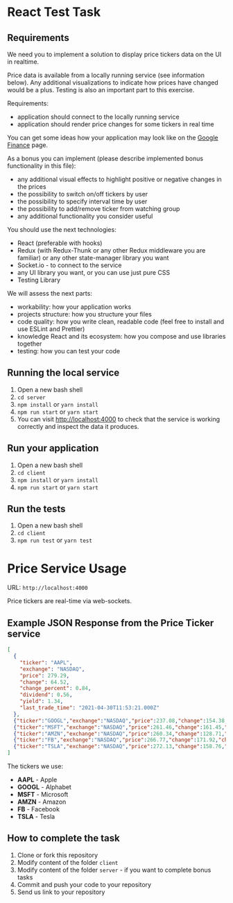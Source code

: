 
# React Test Task

## Requirements

We need you to implement a solution to display price tickers data on the UI in realtime.

Price data is available from a locally running service (see information below). Any additional visualizations to indicate how prices have changed would be a plus. Testing is also an important part to this exercise.

Requirements:

- application should connect to the locally running service
- application should render price changes for some tickers in real time

You can get some ideas how your application may look like on the [Google Finance](https://www.google.com/finance/) page.

As a bonus you can implement (please describe implemented bonus functionality in this file):

- any additional visual effects to highlight positive or negative changes in the prices
- the possibility to switch on/off tickers by user
- the possibility to specify interval time by user
- the possibility to add/remove ticker from watching group
- any additional functionality you consider useful

You should use the next technologies:

- React (preferable with hooks)
- Redux (with Redux-Thunk or any other Redux middleware you are familiar) or any other state-manager library you want
- Socket.io - to connect to the service
- any UI library you want, or you can use just pure CSS
- Testing Library

We will assess the next parts:

- workability: how your application works
- projects structure: how you structure your files
- code quality: how you write clean, readable code (feel free to install and use ESLint and Prettier)
- knowledge React and its ecosystem: how you compose and use libraries together
- testing: how you can test your code

## Running the local service

1. Open a new bash shell
2. ```cd server```
3. ```npm install``` or ```yarn install```
4. ```npm run start``` or ```yarn start```
5. You can visit [http://localhost:4000](http://localhost:4000) to check that the service is working correctly and inspect the data it produces.

## Run your application

1. Open a new bash shell
2. ```cd client```
3. ```npm install``` or ```yarn install```
4. ```npm run start``` or ```yarn start```

## Run the tests

1. Open a new bash shell
2. ```cd client```
3. ```npm run test``` or ```yarn test```

# Price Service Usage

URL:
```http://localhost:4000```

Price tickers are real-time via web-sockets.

## Example JSON Response from the Price Ticker service

```json
[
  {
    "ticker": "AAPL",
    "exchange": "NASDAQ",
    "price": 279.29,
    "change": 64.52,
    "change_percent": 0.84,
    "dividend": 0.56,
    "yield": 1.34,
    "last_trade_time": "2021-04-30T11:53:21.000Z"
  },
  {"ticker":"GOOGL","exchange":"NASDAQ","price":237.08,"change":154.38,"change_percent":0.10,"dividend":0.46,"yield":1.18,"last_trade_time":"2021-04-30T11:53:21.000Z"},
  {"ticker":"MSFT","exchange":"NASDAQ","price":261.46,"change":161.45,"change_percent":0.41,"dividend":0.18,"yield":0.98,"last_trade_time":"2021-04-30T11:53:21.000Z"},
  {"ticker":"AMZN","exchange":"NASDAQ","price":260.34,"change":128.71,"change_percent":0.60,"dividend":0.07,"yield":0.42,"last_trade_time":"2021-04-30T11:53:21.000Z"},
  {"ticker":"FB","exchange":"NASDAQ","price":266.77,"change":171.92,"change_percent":0.75,"dividend":0.52,"yield":1.31,"last_trade_time":"2021-04-30T11:53:21.000Z"},
  {"ticker":"TSLA","exchange":"NASDAQ","price":272.13,"change":158.76,"change_percent":0.10,"dividend":0.96,"yield":1.00,"last_trade_time":"2021-04-30T11:53:21.000Z"}
]
```

The tickers we use:

- **AAPL** - Apple
- **GOOGL** - Alphabet
- **MSFT** - Microsoft
- **AMZN** - Amazon
- **FB** - Facebook
- **TSLA** - Tesla

## How to complete the task

1. Clone or fork this repository
2. Modify content of the folder `client`
3. Modify content of the folder `server` - if you want to complete bonus tasks
4. Commit and push your code to your repository
5. Send us link to your repository
